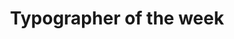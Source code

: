 ---
layout: default
sortorder: 
title: "Typographer of the week"
deck: "These are small assignments we'll do weekly."
details: |

  ## Typographer of the week

  - Person's background 
  - Fonts they designed 
  - Style, purpose of the font 

  ### Typographers 

  - John Baskerville 
  - Claude Garamond 
  - Stanley Morison 
  - Giambattista Bodoni 
  - Paul Renner 
  - Jan Tschichold 
  - Jonathan Hoefler 
  - Carol Twombly 
  - Adrian Frutiger 
  - Erik Spiekermann 
  - Matthew Carter 
  - Max Miedinger 
  - Tobias Frere-Jones

  [This is a good list](https://learning.oreilly.com/library/view/typography-referenced/9781592537020/) of type designers.

---